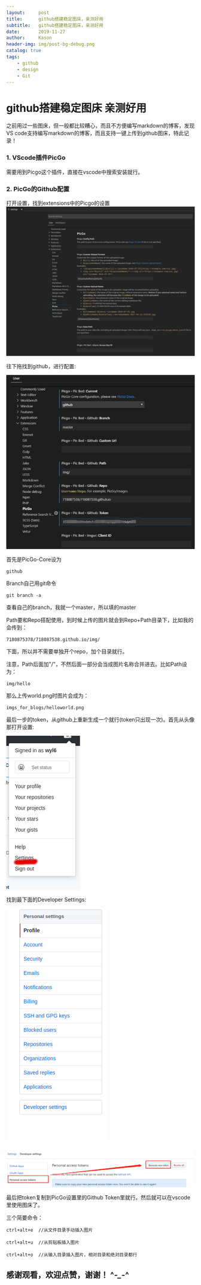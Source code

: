 ```yaml
---
layout:     post
title:      github搭建稳定图床，亲测好用
subtitle:   github搭建稳定图床，亲测好用
date:       2019-11-27
author:     Kason
header-img: img/post-bg-debug.png
catalog: true
tags:
    - github
    - design
    - Git
---
```



# github搭建稳定图床  亲测好用

之前用过一些图床，但一般都比较糟心，而且不方便编写markdown的博客，发现VS code支持编写markdown的博客，而且支持一键上传到github图床，特此记录！

### 1. VScode插件PicGo

需要用到Picgo这个插件，直接在vscode中搜索安装就行。

### 2. PicGo的Github配置

打开设置，找到extensions中的Picgo的设置
![20191127232845.png](https://raw.githubusercontent.com/718087538/718087538.github.io/master/img/20191127232845.png)

往下拖找到github，进行配置:

![20191127233259.png](https://raw.githubusercontent.com/718087538/718087538.github.io/master/img/20191127233259.png)

首先是PicGo-Core设为
```
github
```

Branch自己用git命令
```
git branch -a
```

查看自己的branch，我就一个master，所以填的master

Path要和Repo搭配使用，到时候上传的图片就会到Repo+Path目录下，比如我的会传到：
```
7180875378/718087538.github.io/img/
```
下面，所以并不需要单独开个repo，加个目录就行。

注意，Path后面加"/"，不然后面一部分会当成图片名称合并进去。比如Path设为：
```
img/hello
```

那么上传world.png时图片会成为：
```
imgs_for_blogs/helloworld.png
```

最后一步的token，从github上重新生成一个就行(token只出现一次)。首先从头像那打开设置:

![20191127233729.png](https://raw.githubusercontent.com/718087538/718087538.github.io/master/img/20191127233729.png)

找到最下面的Developer Settings:

![20191127233807.png](https://raw.githubusercontent.com/718087538/718087538.github.io/master/img/20191127233807.png)


![20191127233918.png](https://raw.githubusercontent.com/718087538/718087538.github.io/master/img/20191127233918.png)

最后把token复制到PicGo设置里的Github Token里就行。然后就可以在vscode里使用图床了。


三个简要命令：

```
ctrl+alt+e  //从文件目录手动插入图片

ctrl+alt+u  //从剪贴板插入图片

ctrl+alt+o  //从输入目录插入图片，相对目录和绝对目录都行

```


## 感谢观看，欢迎点赞，谢谢！ ^*-_-*^